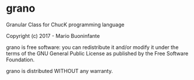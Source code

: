 # grano

Granular Class for ChucK programming language

  Copyright (c) 2017 - Mario Buoninfante

  grano is free software: you can redistribute it and/or modify
  it under the terms of the GNU General Public License as published by
  the Free Software Foundation.

  grano is distributed WITHOUT any warranty.
  
  
